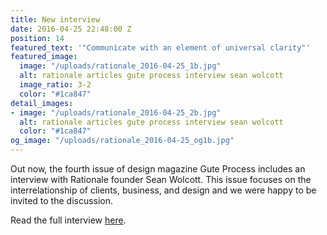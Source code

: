 ```yaml
---
title: New interview
date: 2016-04-25 22:48:00 Z
position: 14
featured_text: '"Communicate with an element of universal clarity"'
featured_image:
  image: "/uploads/rationale_2016-04-25_1b.jpg"
  alt: rationale articles gute process interview sean wolcott
  image_ratio: 3-2
  color: "#1ca847"
detail_images:
- image: "/uploads/rationale_2016-04-25_2b.jpg"
  alt: rationale articles gute process interview sean wolcott
  color: "#1ca847"
og_image: "/uploads/rationale_2016-04-25_og1b.jpg"
---
```


Out now, the fourth issue of design magazine Gute Process includes an interview with Rationale founder Sean Wolcott. This issue focuses on the interrelationship of clients, business, and design and we were happy to be invited to the discussion.

Read the full interview [here](http://www.guteprocess.com/issues/04/sean-wolcott).
